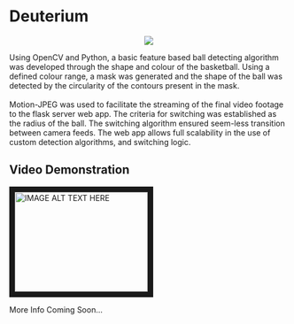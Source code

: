 # Deuterium 
<p align="center">
<img src="https://user-images.githubusercontent.com/25156907/33569780-b33589a8-d922-11e7-9219-4f875b81617e.gif">

Using OpenCV and Python, a basic feature based ball detecting algorithm was developed through the shape and colour of the basketball. Using a defined colour range, a mask was generated and the shape of the ball was detected by the circularity of the contours present in the mask.
<br><br>
Motion-JPEG was used to facilitate the streaming of the final video footage to the flask server web app. The criteria for switching was established as the radius of the ball. The switching algorithm ensured seem-less transition between camera feeds. The web app allows full scalability in the use of custom detection algorithms, and switching logic.
</p>

## Video Demonstration 

<a href="http://www.youtube.com/watch?feature=player_embedded&v=2tK6pJO3zJs
" target="_blank"><img src="http://img.youtube.com/vi/2tK6pJO3zJs/0.jpg" 
alt="IMAGE ALT TEXT HERE" width="240" height="180" border="10" /></a>



More Info Coming Soon...
